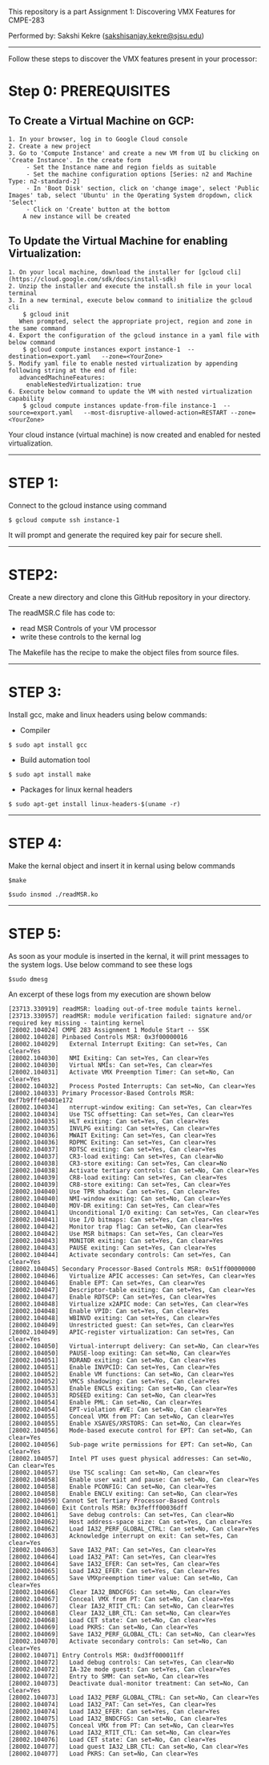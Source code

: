 This repository is a part Assignment 1: Discovering VMX Features for CMPE-283

Performed by: Sakshi Kekre (sakshisanjay.kekre@sjsu.edu)

****************************************************************************************************************************

Follow these steps to discover the VMX features present in your processor:

# Step 0: PREREQUISITES

  ## To Create a Virtual Machine on GCP:
  
    1. In your browser, log in to Google Cloud console
    2. Create a new project 
    3. Go to 'Compute Instance' and create a new VM from UI bu clicking on 'Create Instance'. In the create form
         - Set the Instance name and region fields as suitable
         - Set the machine configuration options [Series: n2 and Machine Type: n2-standard-2]
         - In 'Boot Disk' section, click on 'change image', select 'Public Images' tab, select 'Ubuntu' in the Operating System dropdown, click 'Select'
         - Click on 'Create' button at the bottom
        A new instance will be created 
        
        

  ## To Update the Virtual Machine for enabling Virtualization:
  
    1. On your local machine, download the installer for [gcloud cli](https://cloud.google.com/sdk/docs/install-sdk)
    2. Unzip the installer and execute the install.sh file in your local terminal
    3. In a new terminal, execute below command to initialize the gcloud cli 
        $ gcloud init
       When prompted, select the appropriate project, region and zone in the same command
    4. Export the configuration of the gcloud instance in a yaml file with below command
        $ gcloud compute instances export instance-1  --destination=export.yaml   --zone=<YourZone>
    5. Modify yaml file to enable nested virtualization by appending following string at the end of file:
       advancedMachineFeatures:
         enableNestedVirtualization: true
    6. Execute below command to update the VM with nested virtualization capability 
        $ gcloud compute instances update-from-file instance-1  --source=export.yaml   --most-disruptive-allowed-action=RESTART --zone=<YourZone>

  Your cloud instance (virtual machine) is now created and enabled for nested virtualization.
  
****************************************************************************************************************************


# STEP 1: 
       
Connect to the gcloud instance using command
```
$ gcloud compute ssh instance-1
```
It will prompt and generate the required key pair for secure shell.

****************************************************************************************************************************
  
# STEP2: 
      
Create a new directory and clone this GitHub repository in your directory. 

The readMSR.C file has code to: 
   - read MSR Controls of your VM processor 
   - write these controls to the kernal log

The Makefile has the recipe to make the object files from source files.

****************************************************************************************************************************

# STEP 3:

Install gcc, make and linux headers using below commands:

- Compiler
```
$ sudo apt install gcc 
```

- Build automation tool
```
$ sudo apt install make
```

- Packages for linux kernal headers
```
$ sudo apt-get install linux-headers-$(uname -r)
```

****************************************************************************************************************************

# STEP 4: 
Make the kernal object and insert it in kernal using below commands

```
$make

$sudo insmod ./readMSR.ko
```

****************************************************************************************************************************

# STEP 5: 
As soon as your module is inserted in the kernal, it will print messages to the system logs. Use below command to see these logs

```
$sudo dmesg
```

An excerpt of these logs from my execution are shown below

```
[23713.330919] readMSR: loading out-of-tree module taints kernel.
[23713.330957] readMSR: module verification failed: signature and/or required key missing - tainting kernel
[28002.104024] CMPE 283 Assignment 1 Module Start -- SSK 
[28002.104028] Pinbased Controls MSR: 0x3f00000016
[28002.104029]   External Interrupt Exiting: Can set=Yes, Can clear=Yes
[28002.104030]   NMI Exiting: Can set=Yes, Can clear=Yes
[28002.104030]   Virtual NMIs: Can set=Yes, Can clear=Yes
[28002.104031]   Activate VMX Preemption Timer: Can set=No, Can clear=Yes
[28002.104032]   Process Posted Interrupts: Can set=No, Can clear=Yes
[28002.104033] Primary Processor-Based Controls MSR: 0xf7b9fffe0401e172
[28002.104034]   nterrupt-window exiting: Can set=Yes, Can clear=Yes
[28002.104034]   Use TSC offsetting: Can set=Yes, Can clear=Yes
[28002.104035]   HLT exiting: Can set=Yes, Can clear=Yes
[28002.104035]   INVLPG exiting: Can set=Yes, Can clear=Yes
[28002.104036]   MWAIT Exiting: Can set=Yes, Can clear=Yes
[28002.104036]   RDPMC Exiting: Can set=Yes, Can clear=Yes
[28002.104037]   RDTSC exiting: Can set=Yes, Can clear=Yes
[28002.104037]   CR3-load exiting: Can set=Yes, Can clear=No
[28002.104038]   CR3-store exiting: Can set=Yes, Can clear=No
[28002.104038]   Activate tertiary controls: Can set=No, Can clear=Yes
[28002.104039]   CR8-load exiting: Can set=Yes, Can clear=Yes
[28002.104039]   CR8-store exiting: Can set=Yes, Can clear=Yes
[28002.104040]   Use TPR shadow: Can set=Yes, Can clear=Yes
[28002.104040]   NMI-window exiting: Can set=No, Can clear=Yes
[28002.104040]   MOV-DR exiting: Can set=Yes, Can clear=Yes
[28002.104041]   Unconditional I/O exiting: Can set=Yes, Can clear=Yes
[28002.104041]   Use I/O bitmaps: Can set=Yes, Can clear=Yes
[28002.104042]   Monitor trap flag: Can set=No, Can clear=Yes
[28002.104042]   Use MSR bitmaps: Can set=Yes, Can clear=Yes
[28002.104043]   MONITOR exiting: Can set=Yes, Can clear=Yes
[28002.104043]   PAUSE exiting: Can set=Yes, Can clear=Yes
[28002.104044]   Activate secondary controls: Can set=Yes, Can clear=Yes
[28002.104045] Secondary Processor-Based Controls MSR: 0x51ff00000000
[28002.104046]   Virtualize APIC accesses: Can set=Yes, Can clear=Yes
[28002.104046]   Enable EPT: Can set=Yes, Can clear=Yes
[28002.104047]   Descriptor-table exiting: Can set=Yes, Can clear=Yes
[28002.104047]   Enable RDTSCP: Can set=Yes, Can clear=Yes
[28002.104048]   Virtualize x2APIC mode: Can set=Yes, Can clear=Yes
[28002.104048]   Enable VPID: Can set=Yes, Can clear=Yes
[28002.104048]   WBINVD exiting: Can set=Yes, Can clear=Yes
[28002.104049]   Unrestricted guest: Can set=Yes, Can clear=Yes
[28002.104049]   APIC-register virtualization: Can set=Yes, Can clear=Yes
[28002.104050]   Virtual-interrupt delivery: Can set=No, Can clear=Yes
[28002.104050]   PAUSE-loop exiting: Can set=No, Can clear=Yes
[28002.104051]   RDRAND exiting: Can set=No, Can clear=Yes
[28002.104051]   Enable INVPCID: Can set=Yes, Can clear=Yes
[28002.104052]   Enable VM functions: Can set=No, Can clear=Yes
[28002.104052]   VMCS shadowing: Can set=Yes, Can clear=Yes
[28002.104053]   Enable ENCLS exiting: Can set=No, Can clear=Yes
[28002.104053]   RDSEED exiting: Can set=No, Can clear=Yes
[28002.104054]   Enable PML: Can set=No, Can clear=Yes
[28002.104054]   EPT-violation #VE: Can set=No, Can clear=Yes
[28002.104055]   Conceal VMX from PT: Can set=No, Can clear=Yes
[28002.104055]   Enable XSAVES/XRSTORS: Can set=No, Can clear=Yes
[28002.104056]   Mode-based execute control for EPT: Can set=No, Can clear=Yes
[28002.104056]   Sub-page write permissions for EPT: Can set=No, Can clear=Yes
[28002.104057]   Intel PT uses guest physical addresses: Can set=No, Can clear=Yes
[28002.104057]   Use TSC scaling: Can set=No, Can clear=Yes
[28002.104058]   Enable user wait and pause: Can set=No, Can clear=Yes
[28002.104058]   Enable PCONFIG: Can set=No, Can clear=Yes
[28002.104058]   Enable ENCLV exiting: Can set=No, Can clear=Yes
[28002.104059] Cannot Set Tertiary Processor-Based Controls
[28002.104060] Exit Controls MSR: 0x3fefff00036dff
[28002.104061]   Save debug controls: Can set=Yes, Can clear=No
[28002.104062]   Host address-space size: Can set=Yes, Can clear=Yes
[28002.104062]   Load IA32_PERF_GLOBAL_CTRL: Can set=No, Can clear=Yes
[28002.104063]   Acknowledge interrupt on exit: Can set=Yes, Can clear=Yes
[28002.104063]   Save IA32_PAT: Can set=Yes, Can clear=Yes
[28002.104064]   Load IA32_PAT: Can set=Yes, Can clear=Yes
[28002.104064]   Save IA32_EFER: Can set=Yes, Can clear=Yes
[28002.104065]   Load IA32_EFER: Can set=Yes, Can clear=Yes
[28002.104065]   Save VMXpreemption timer value: Can set=No, Can clear=Yes
[28002.104066]   Clear IA32_BNDCFGS: Can set=No, Can clear=Yes
[28002.104067]   Conceal VMX from PT: Can set=No, Can clear=Yes
[28002.104067]   Clear IA32_RTIT_CTL: Can set=No, Can clear=Yes
[28002.104068]   Clear IA32_LBR_CTL: Can set=No, Can clear=Yes
[28002.104068]   Load CET state: Can set=No, Can clear=Yes
[28002.104069]   Load PKRS: Can set=No, Can clear=Yes
[28002.104069]   Save IA32_PERF_GLOBAL_CTL: Can set=No, Can clear=Yes
[28002.104070]   Activate secondary controls: Can set=No, Can clear=Yes
[28002.104071] Entry Controls MSR: 0xd3ff000011ff
[28002.104072]   Load debug controls: Can set=Yes, Can clear=No
[28002.104072]   IA-32e mode guest: Can set=Yes, Can clear=Yes
[28002.104072]   Entry to SMM: Can set=No, Can clear=Yes
[28002.104073]   Deactivate dual-monitor treatment: Can set=No, Can clear=Yes
[28002.104073]   Load IA32_PERF_GLOBAL_CTRL: Can set=No, Can clear=Yes
[28002.104074]   Load IA32_PAT: Can set=Yes, Can clear=Yes
[28002.104074]   Load IA32_EFER: Can set=Yes, Can clear=Yes
[28002.104075]   Load IA32_BNDCFGS: Can set=No, Can clear=Yes
[28002.104075]   Conceal VMX from PT: Can set=No, Can clear=Yes
[28002.104076]   Load IA32_RTIT_CTL: Can set=No, Can clear=Yes
[28002.104076]   Load CET state: Can set=No, Can clear=Yes
[28002.104077]   Load guest IA32_LBR_CTL: Can set=No, Can clear=Yes
[28002.104077]   Load PKRS: Can set=No, Can clear=Yes
```
